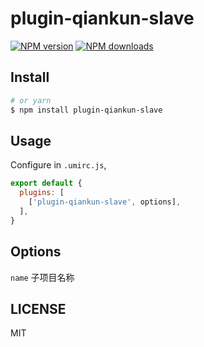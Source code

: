 # plugin-qiankun-slave

[![NPM version](https://img.shields.io/npm/v/plugin-qiankun-slave.svg?style=flat)](https://npmjs.org/package/plugin-qiankun-slave)
[![NPM downloads](http://img.shields.io/npm/dm/plugin-qiankun-slave.svg?style=flat)](https://npmjs.org/package/plugin-qiankun-slave)



## Install

```bash
# or yarn
$ npm install plugin-qiankun-slave
```

## Usage

Configure in `.umirc.js`,

```js
export default {
  plugins: [
    ['plugin-qiankun-slave', options],
  ],
}
```

## Options

`name`  子项目名称

## LICENSE

MIT
